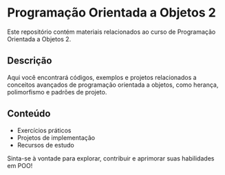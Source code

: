 # Programação Orientada a Objetos 2

Este repositório contém materiais relacionados ao curso de Programação Orientada a Objetos 2.

## Descrição

Aqui você encontrará códigos, exemplos e projetos relacionados a conceitos avançados de programação orientada a objetos, como herança, polimorfismo e padrões de projeto.

## Conteúdo

- Exercícios práticos
- Projetos de implementação
- Recursos de estudo

Sinta-se à vontade para explorar, contribuir e aprimorar suas habilidades em POO!
